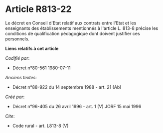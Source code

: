 # Article R813-22

Le décret en Conseil d'Etat relatif aux contrats entre l'Etat et les enseignants des établissements mentionnés à l'article L.
813-8 précise les conditions de qualification pédagogique dont doivent justifier ces personnels.

**Liens relatifs à cet article**

_Codifié par_:

  - Décret n°80-561 1980-07-11

_Anciens textes_:

  - Décret n°88-922 du 14 septembre 1988 - art. 21 (Ab)

_Créé par_:

  - Décret n°96-405 du 26 avril 1996 - art. 1 (V) JORF 15 mai 1996

_Cite_:

  - Code rural - art. L813-8 (V)
